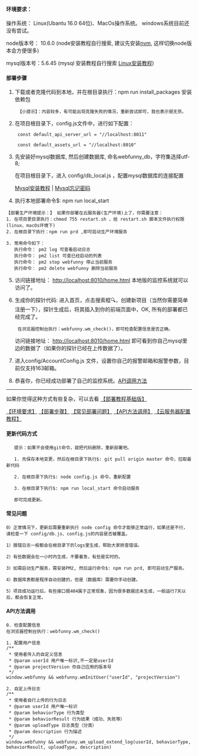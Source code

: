 
#### 环境要求：

操作系统： Linux(Ubantu 16.0 64位)、MacOs操作系统。 windows系统目前还没有尝试。

node版本号： 10.6.0  (node安装教程自行搜索, 建议先安装[nvm](https://www.jianshu.com/p/d0e0935b150a), 这样切换node版本会方便很多)

mysql版本号：5.6.45  (mysql 安装教程自行搜索 [Linux安装教程](https://www.cnblogs.com/warm-stranger/p/10333348.html))


#### 部署步骤

  1. 下载或者克隆代码到本地，并在根目录执行：npm run install_packages 安装依赖包
  
          【小提示】：内容较多，有可能出现克隆失败的情况，重新尝试即可，我也表示很无奈。
  
  2. 在项目根目录下，config.js文件中，进行如下配置：
  
          const default_api_server_url = "//localhost:8011"

          const default_assets_url = "//localhost:8010"
          
  3. 先安装好mysql数据库, 然后创建数据库, 命名webfunny_db，字符集选择utf-8;
  
     在项目根目录下，进入 config/db_local.js ，配置mysql数据库的连接配置
  
     [Mysql安装教程](https://www.cnblogs.com/warm-stranger/p/10333348.html)  | 
     [Mysql忘记密码](https://www.linuxidc.com/Linux/2018-05/152586.htm)
  
  
  4. 执行本地部署命令$: npm run local_start  
       
    【部署生产环境提示：】 如果你部署在云服务器(生产环境)上了，你需要注意：
    1. 在项目更目录执行：chmod 755 restart.sh ，给 restart.sh 脚本文件执行权限 (linux、macOs环境下)
    2. 在根目录下执行：npm run prd ,即可启动生产环境服务 
    
    3. 常用命令如下：
       执行命令： pm2 log 可查看启动日志
       执行命令： pm2 list 可查已经启动的列表
       执行命令： pm2 stop webfunny 停止当前服务
       执行命令： pm2 delete webfunny 删除当前服务
  
  5. 访问链接地址： [http://localhost:8010/home.html](http://localhost:8010/home.html) 本地版的监控系统就可以访问了。
  
  6. 生成你的探针代码: 进入首页，点击搜索框🔍，创建新项目（当然你需要简单注册一下），探针生成后，将其插入到你的前端页面中，OK, 所有的部署都已经完成了。
       
          在浏览器控制台执行：webfunny.wm_check()，即可检查配置信息是否正确。
     
     访问链接地址： [http://localhost:8010/home.html](http://localhost:8010/home.html) 即可看到你自己mysql里边的数据了（如果你的探针已经在上传数据了）。

  
  7. 进入config/AccountConfig.js 文件，设置你自己的报警邮箱和报警参数，目前仅支持163邮箱。
  
  8. 恭喜你，你已经成功部署了自己的监控系统。[API调用方法](https://github.com/a597873885/webfunny_monitor/blob/master/Document_advanced.md#api%E6%96%B9%E6%B3%95%E8%B0%83%E7%94%A8)
  
----------------------
  
如果你觉得这种方式有些复杂，可以去看 [【部署教程基础版】](https://github.com/a597873885/webfunny_monitor/blob/master/Document.md)

[【环境要求】](https://github.com/a597873885/webfunny_monitor/blob/master/Document_advanced.md#%E7%8E%AF%E5%A2%83%E8%A6%81%E6%B1%82)
[【部署步骤】](https://github.com/a597873885/webfunny_monitor/blob/master/Document_advanced.md#%E9%83%A8%E7%BD%B2%E6%AD%A5%E9%AA%A4)
[【常见部署问题】](https://github.com/a597873885/webfunny_monitor/blob/master/Document_advanced.md#%E5%B8%B8%E8%A7%81%E9%97%AE%E9%A2%98)
[【API方法调用】](https://github.com/a597873885/webfunny_monitor/blob/master/Document_advanced.md#api%E6%96%B9%E6%B3%95%E8%B0%83%E7%94%A8)
[【云服务器配置教程】](https://www.cnblogs.com/warm-stranger/p/8837784.html)
  
  #### 更新代码方式
  
       提示：如果不会使用git命令，就把代码删除，重新部署吧。
  
       1. 先保存本地变更，然后在根目录下执行$: git pull origin master 命令，拉取最新代码
       
       2. 在根目录下执行$: node config.js 命令，重新配置
       
       3. 在根目录下执行$: npm run local_start 命令启动服务
       
       即可完成更新。
       
  #### 常见问题
  
    0）正常情况下，更新后需要重新执行 node config 命令才能够正常运行，如果还是不行，请检查一下 config/db.js、config.js的内容是否被覆盖。

    1）报错日志一般都会在根目录下的logs里生成，帮助大家排查错误。

    2）有些数据会在一小时内生成，不要着急，有些是实时的。

    3）如需启动生产服务，需安装PM2, 然后运行命令$: npm run prd, 即可启动生产服务。

    4）数据库表都是程序自动创建的，但是（数据库）需要你手动创建。
    
    5）项目成功运行后，有些接口报404属于正常现象，因为很多数据还未生成，一般运行7天以后，都会恢复正常。

  #### API方法调用
    0. 检查配置信息
    在浏览器控制台执行：webfunny.wm_check()
    
    1. 配置用户信息
    /**
     * 使用者传入的自定义信息
     * @param userId 用户唯一标识,不一定是userId
     * @param projectVersion 你自己应用的版本号
     */
    window.webfunny && webfunny.wmInitUser("userId", "projectVersion")
    
    2. 自定上传日志
    /**
     * 使用者自行上传的行为日志
     * @param userId 用户唯一标识
     * @param behaviorType 行为类型
     * @param behaviorResult 行为结果（成功、失败等）
     * @param uploadType 日志类型（分类）
     * @param description 行为描述
     */
    window.webfunny && webfunny.wm_upload_extend_log(userId, behaviorType, behaviorResult, uploadType, description)
    
    
    
